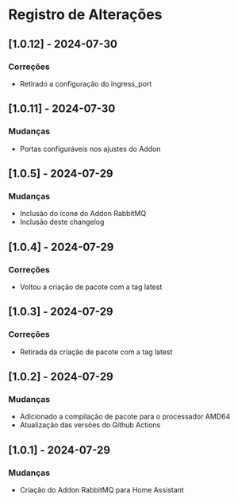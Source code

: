 # Registro de Alterações

## [1.0.12] - 2024-07-30
### Correções
* Retirado a configuração do ingress_port

## [1.0.11] - 2024-07-30
### Mudanças
* Portas configuráveis nos ajustes do Addon

## [1.0.5] - 2024-07-29
### Mudanças
* Inclusão do ícone do Addon RabbitMQ
* Inclusão deste changelog

## [1.0.4] - 2024-07-29
### Correções
* Voltou a criação de pacote com a tag latest

## [1.0.3] - 2024-07-29
### Correções
* Retirada da criação de pacote com a tag latest

## [1.0.2] - 2024-07-29
### Mudanças
* Adicionado a compilação de pacote para o processador AMD64
* Atualização das versões do Github Actions

## [1.0.1] - 2024-07-29
### Mudanças
* Criação do Addon RabbitMQ para Home Assistant
